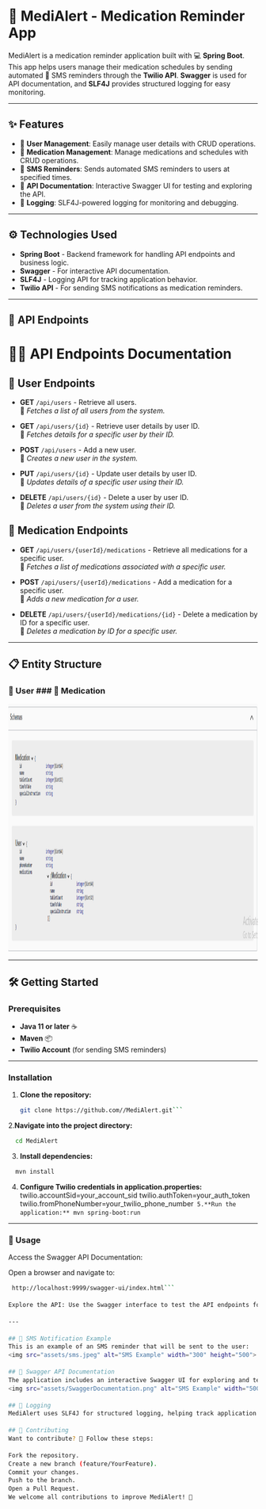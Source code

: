 # 📲 MediAlert - Medication Reminder App

MediAlert is a medication reminder application built with 💻 **Spring Boot**. This app helps users manage their medication schedules by sending automated 📱 SMS reminders through the **Twilio API**. **Swagger** is used for API documentation, and **SLF4J** provides structured logging for easy monitoring.

---

## ✨ Features

- 👤 **User Management**: Easily manage user details with CRUD operations.
- 💊 **Medication Management**: Manage medications and schedules with CRUD operations.
- 📩 **SMS Reminders**: Sends automated SMS reminders to users at specified times.
- 📜 **API Documentation**: Interactive Swagger UI for testing and exploring the API.
- 📝 **Logging**: SLF4J-powered logging for monitoring and debugging.

---

## ⚙️ Technologies Used

- **Spring Boot** - Backend framework for handling API endpoints and business logic.
- **Swagger** - For interactive API documentation.
- **SLF4J** - Logging API for tracking application behavior.
- **Twilio API** - For sending SMS notifications as medication reminders.

---

## 🚀 API Endpoints
# 🧑‍💻 API Endpoints Documentation

## 👤 User Endpoints
- **GET** `/api/users` - Retrieve all users.  
  📝 *Fetches a list of all users from the system.*

- **GET** `/api/users/{id}` - Retrieve user details by user ID.  
  📝 *Fetches details for a specific user by their ID.*

- **POST** `/api/users` - Add a new user.  
  📝 *Creates a new user in the system.*

- **PUT** `/api/users/{id}` - Update user details by user ID.  
  📝 *Updates details of a specific user using their ID.*

- **DELETE** `/api/users/{id}` - Delete a user by user ID.  
  📝 *Deletes a user from the system using their ID.*

## 💊 Medication Endpoints
- **GET** `/api/users/{userId}/medications` - Retrieve all medications for a specific user.  
  📝 *Fetches a list of medications associated with a specific user.*

- **POST** `/api/users/{userId}/medications` - Add a medication for a specific user.  
  📝 *Adds a new medication for a user.*

- **DELETE** `/api/users/{userId}/medications/{id}` - Delete a medication by ID for a specific user.  
  📝 *Deletes a medication by ID for a specific user.*
  
---

## 📋 Entity Structure

### 👤 User      ### 💊 Medication

<img src="assets/Entities.png" alt="SMS Example" width="900" height="500">

---

## 🛠️ Getting Started

### Prerequisites
- **Java 11 or later** ☕
- **Maven** 📦
- **Twilio Account** (for sending SMS reminders)

--- 

### Installation

1. **Clone the repository:**
   ```bash
   git clone https://github.com//MediAlert.git```
2.**Navigate into the project directory:**
```bash
  cd MediAlert
```
3. **Install dependencies:**
```bash
  mvn install
```
4. **Configure Twilio credentials in application.properties:**
twilio.accountSid=your_account_sid
twilio.authToken=your_auth_token
twilio.fromPhoneNumber=your_twilio_phone_number```
5.**Run the application:**
mvn spring-boot:run```

---

### 📖 Usage
Access the Swagger API Documentation:

Open a browser and navigate to:
```bash
 http://localhost:9999/swagger-ui/index.html```

Explore the API: Use the Swagger interface to test the API endpoints for user and medication management.

---

## 📩 SMS Notification Example
This is an example of an SMS reminder that will be sent to the user:
<img src="assets/sms.jpeg" alt="SMS Example" width="300" height="500">

## 📄 Swagger API Documentation
The application includes an interactive Swagger UI for exploring and testing the API.
<img src="assets/SwaggerDocumentation.png" alt="SMS Example" width="500" height="900">

## 📝 Logging
MediAlert uses SLF4J for structured logging, helping track application activity, including API calls and error handling.

## 🤝 Contributing
Want to contribute? 🎉 Follow these steps:

Fork the repository.
Create a new branch (feature/YourFeature).
Commit your changes.
Push to the branch.
Open a Pull Request.
We welcome all contributions to improve MediAlert! 🚀


